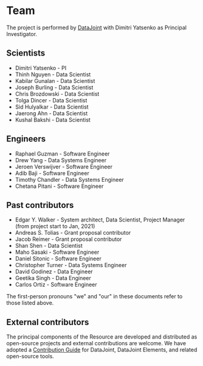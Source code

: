 # Team

The project is performed by [DataJoint](https://www.datajoint.com) with Dimitri Yatsenko as Principal Investigator.

## Scientists

- Dimitri Yatsenko - PI
- Thinh Nguyen - Data Scientist
- Kabilar Gunalan - Data Scientist
- Joseph Burling - Data Scientist
- Chris Brozdowski - Data Scientist
- Tolga Dincer - Data Scientist
- Sid Hulyalkar - Data Scientist
- Jaerong Ahn - Data Scientist
- Kushal Bakshi - Data Scientist

## Engineers

- Raphael Guzman - Software Engineer
- Drew Yang - Data Systems Engineer
- Jeroen Verswijver - Software Engineer
- Adib Baji - Software Engineer
- Timothy Chandler - Data Systems Engineer
- Chetana Pitani - Software Engineer

## Past contributors

- Edgar Y. Walker - System architect, Data Scientist, Project Manager (from project start to Jan, 2021)
- Andreas S. Tolias - Grant proposal contributor
- Jacob Reimer - Grant proposal contributor
- Shan Shen - Data Scientist
- Maho Sasaki - Software Engineer
- Daniel Sitonic - Software Engineer
- Christopher Turner - Data Systems Engineer
- David Godinez - Data Engineer
- Geetika Singh - Data Engineer
- Carlos Ortiz - Software Engineer

The first-person pronouns "we" and "our" in these documents refer to those listed above.

## External contributors

The principal components of the Resource are developed and distributed as open-source projects and external contributions are welcome.
We have adopted a [Contribution Guide](../../../community/contribution) for DataJoint, DataJoint Elements, and related open-source tools.
